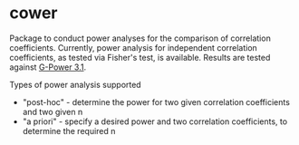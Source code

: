 # cower

Package to conduct power analyses for the comparison of correlation coefficients. Currently, power analysis for independent correlation coefficients, as tested via Fisher's test, is available. Results are tested against <a href ="http://www.gpower.hhu.de/" target="_blank">G-Power 3.1</a>.

Types of power analysis supported

- "post-hoc" - determine the power for two given correlation coefficients and two given n
- "a priori" - specify a desired power and two correlation coefficients, to determine the required n

